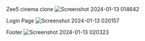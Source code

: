 Zee5 cinema clone
![Screenshot 2024-01-13 014642](https://github.com/azadraza007/zee5Cinema/assets/136258093/50beea7b-dca3-4356-ae49-0ec502ed097c)

Login Page
![Screenshot 2024-01-13 020157](https://github.com/azadraza007/zee5Cinema/assets/136258093/6f3c5363-6239-4b15-a3e1-6d3c2ec199c6)

Footer
![Screenshot 2024-01-13 020323](https://github.com/azadraza007/zee5Cinema/assets/136258093/cdaeb4d9-e80f-46ee-8ece-a08dae9daf99)
